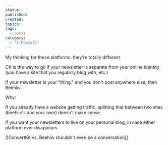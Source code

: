 ```yaml
---
status: 
published: 
created: 
topics: 
tags:
  - posts
category:
  - "[[Posts]]"
---
```


My thinking for these platforms: they're totally different.

  

CK is the way to go if your newsletter is separate from your online identity (you have a site that you regularly blog with, etc.)

  

If your newsletter is your "thing," and you don't post anywhere else, then Beehiiv.

  

Why:

  

If you already have a website getting traffic, splitting that between two sites (beehiiv's and your own) doesn't make sense.

  

If you want your newsletters to live on your personal blog, in case either platform ever disappears.

[[ConvertKit vs. Beehiiv shouldn't even be a conversation]]